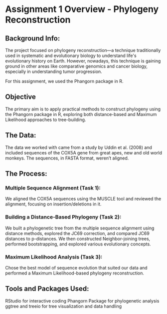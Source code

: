 # Assignment 1 Overview - Phylogeny Reconstruction

## Background Info:
The project focused on phylogeny reconstruction—a technique traditionally used in systematic and evolutionary biology to understand life's evolutionary history on Earth. 
However, nowadays, this technique is gaining ground in other areas like comparative genomics and cancer biology, especially in understanding tumor progression. 

For this assignment, we used the Phangorn package in R.

## Objective
The primary aim is to apply practical methods to construct phylogeny using the Phangorn package in R, exploring both distance-based and Maximum Likelihood approaches to tree-building.

## The Data:
The data we worked with came from a study by Uddin et al. (2008) and included sequences of the COX5A gene from great apes, new and old world monkeys. 
The sequences, in FASTA format, weren’t aligned.

## The Process:
### Multiple Sequence Alignment (Task 1):
We aligned the COX5A sequences using the MUSCLE tool and reviewed the alignment, focusing on insertion/deletions in it.
### Building a Distance-Based Phylogeny (Task 2):
We built a phylogenetic tree from the multiple sequence alignment using distance methods, explored the JC69 correction, and compared JC69 distances to p-distances. 
We then constructed Neighbor-joining trees, performed bootstrapping, and explored various evolutionary concepts.
### Maximum Likelihood Analysis (Task 3):
Chose the best model of sequence evolution that suited our data and performed a Maximum Likelihood-based phylogeny reconstruction.

## Tools and Packages Used:
RStudio for interactive coding
Phangorn Package for phylogenetic analysis
ggtree and treeio for tree visualization and data handling
